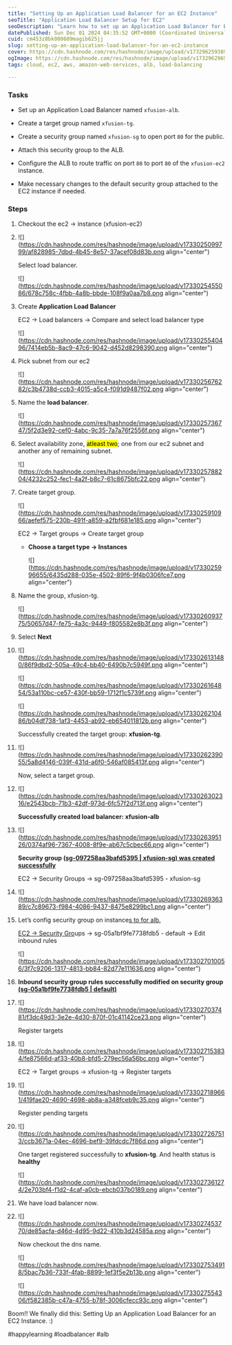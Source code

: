 ```yaml
---
title: "Setting Up an Application Load Balancer for an EC2 Instance"
seoTitle: "Application Load Balancer Setup for EC2"
seoDescription: "Learn how to set up an Application Load Balancer for EC2 with security group configuration"
datePublished: Sun Dec 01 2024 04:35:52 GMT+0000 (Coordinated Universal Time)
cuid: cm453z8bk000609magib625jj
slug: setting-up-an-application-load-balancer-for-an-ec2-instance
cover: https://cdn.hashnode.com/res/hashnode/image/upload/v1732962593891/d4948c59-4104-46e2-b308-e27e64861c40.png
ogImage: https://cdn.hashnode.com/res/hashnode/image/upload/v1732962969659/43074eaa-16ad-472d-9282-d2593b12c9c4.png
tags: cloud, ec2, aws, amazon-web-services, alb, load-balancing

---
```


### Tasks

* Set up an Application Load Balancer named `xfusion-alb`.
    
* Create a target group named `xfusion-tg`.
    
* Create a security group named `xfusion-sg` to open port `80` for the public.
    
* Attach this security group to the ALB.
    
* Configure the ALB to route traffic on port `80` to port `80` of the `xfusion-ec2` instance.
    
* Make necessary changes to the default security group attached to the EC2 instance if needed.
    

### Steps

1. Checkout the ec2 → instance (xfusion-ec2)
    
2. ![](https://cdn.hashnode.com/res/hashnode/image/upload/v1733025099799/af828985-7dbd-4b45-8e57-37acef08d83b.png align="center")
    
    Select load balancer.
    
    ![](https://cdn.hashnode.com/res/hashnode/image/upload/v1733025455086/678c758c-4fbb-4a8b-bbde-108f9a0aa7b8.png align="center")
    
3. Create **Application Load Balancer**
    
    EC2 → Load balancers → Compare and select load balancer type
    
    ![](https://cdn.hashnode.com/res/hashnode/image/upload/v1733025540496/7414eb5b-8ac9-47c6-9042-d452d8298390.png align="center")
    
4. Pick subnet from our ec2
    
    ![](https://cdn.hashnode.com/res/hashnode/image/upload/v1733025676282/c3b4738d-ccb3-4015-a5c4-f091d9487f02.png align="center")
    
5. Name the **load balancer**.
    
    ![](https://cdn.hashnode.com/res/hashnode/image/upload/v1733025736747/5f2d3e92-cef0-4abc-9c35-7a7a76f2556f.png align="center")
    
6. Select availability zone, <mark>atleast two</mark>; one from our ec2 subnet and another any of remaining subnet.
    
    ![](https://cdn.hashnode.com/res/hashnode/image/upload/v1733025788204/4232c252-fec1-4a2f-b8c7-61c8675bfc22.png align="center")
    
7. Create target group.
    
    ![](https://cdn.hashnode.com/res/hashnode/image/upload/v1733025910966/aefef575-230b-491f-a859-a2fbf681e185.png align="center")
    
    EC2 → Target groups → Create target group
    
    * **Choose a target type → Instances**
        
        ![](https://cdn.hashnode.com/res/hashnode/image/upload/v1733025996655/6435d288-035e-4502-89f6-9f4b0306fce7.png align="center")
        
8. Name the group, xfusion-tg.
    
    ![](https://cdn.hashnode.com/res/hashnode/image/upload/v1733026093775/50657d47-fe75-4a3c-9449-f805582e8b3f.png align="center")
    
9. Select **Next**
    
10. ![](https://cdn.hashnode.com/res/hashnode/image/upload/v1733026131480/86f9dbd2-505a-49c4-bb40-6490b7c5949f.png align="center")
    
    ![](https://cdn.hashnode.com/res/hashnode/image/upload/v1733026164854/53a110bc-ce57-430f-bb59-1712f1c5739f.png align="center")
    
    ![](https://cdn.hashnode.com/res/hashnode/image/upload/v1733026210486/b04df738-1af3-4453-ab92-eb654011812b.png align="center")
    
    Successfully created the target group: **xfusion-tg**.
    
11. ![](https://cdn.hashnode.com/res/hashnode/image/upload/v1733026239055/5a8d4146-039f-431d-a6f0-546af085413f.png align="center")
    
    Now, select a target group.
    
12. ![](https://cdn.hashnode.com/res/hashnode/image/upload/v1733026302316/e2543bcb-71b3-42df-973d-6fc57f2d713f.png align="center")
    
    **Successfully created load balancer: xfusion-alb**
    
13. ![](https://cdn.hashnode.com/res/hashnode/image/upload/v1733026395126/0374af96-7367-4008-8f9e-ab67c5cbec66.png align="center")
    
    **Security group (**[**sg-097258aa3bafd5395 | xfusion-sg**](https://us-east-1.console.aws.amazon.com/ec2/home?region=us-east-1#SecurityGroup:groupId=sg-097258aa3bafd5395)[**) was created successfully**](https://us-east-1.console.aws.amazon.com/ec2/home?region=us-east-1#SecurityGroup:groupId=sg-097258aa3bafd5395)
    
    [](https://us-east-1.console.aws.amazon.com/ec2/home?region=us-east-1#SecurityGroup:groupId=sg-097258aa3bafd5395)EC2 → Security Groups → sg-097258aa3bafd5395 - xfusion-sg
    
14. ![](https://cdn.hashnode.com/res/hashnode/image/upload/v1733026936389/c7c89673-f984-4086-9437-8475e8299bc1.png align="center")
    
15. Let’s config security group on instance[s to for alb.](https://us-east-1.console.aws.amazon.com/ec2/home?region=us-east-1#SecurityGroup:groupId=sg-097258aa3bafd5395)
    
    [EC2 → Security Gro](https://us-east-1.console.aws.amazon.com/ec2/home?region=us-east-1#SecurityGroup:groupId=sg-097258aa3bafd5395)ups → sg-05a1bf9fe7738fdb5 - default → Edit inbound rules
    
    ![](https://cdn.hashnode.com/res/hashnode/image/upload/v1733027010056/3f7c9206-1317-4813-bb84-82d77e111636.png align="center")
    
16. **Inbound security group rules successfully modified on security group** [**(sg-05a1bf9fe7738fdb5 | default)**](https://us-east-1.console.aws.amazon.com/ec2/home?region=us-east-1#SecurityGroup:group-id=sg-05a1bf9fe7738fdb5)
    
17. ![](https://cdn.hashnode.com/res/hashnode/image/upload/v1733027037481/f3dc49d3-3e2e-4d30-870f-01c41142ce23.png align="center")
    
    Register targets
    
18. ![](https://cdn.hashnode.com/res/hashnode/image/upload/v1733027153834/fe87566d-af33-40b8-bfd5-279ec56a56bc.png align="center")
    
    EC2 → Target groups → xfusion-tg → Register targets
    
19. ![](https://cdn.hashnode.com/res/hashnode/image/upload/v1733027189661/419fae20-4690-4698-ab8a-a348fceb9c35.png align="center")
    
    Register pending targets
    
20. ![](https://cdn.hashnode.com/res/hashnode/image/upload/v1733027267513/ccb3671a-04ec-4696-bef9-39fdcdc7f86d.png align="center")
    
    One target registered successfully to **xfusion-tg**. And health status is **healthy**
    
    ![](https://cdn.hashnode.com/res/hashnode/image/upload/v1733027361274/2e703bf4-f1d2-4caf-a0cb-ebcb037b0189.png align="center")
    
21. We have load balancer now.
    
22. ![](https://cdn.hashnode.com/res/hashnode/image/upload/v1733027453770/de85acfa-d46d-4d95-9d22-410b3d24585a.png align="center")
    
    Now checkout the dns name.
    
    ![](https://cdn.hashnode.com/res/hashnode/image/upload/v1733027534918/5bac7b36-733f-4fab-8899-1ef3f5e2b13b.png align="center")
    
    ![](https://cdn.hashnode.com/res/hashnode/image/upload/v1733027554306/f582385b-c47a-4755-b78f-3006cfecc93c.png align="center")
    

Boom!! We finally did this: Setting Up an Application Load Balancer for an EC2 Instance. :)

#happylearning #loadbalancer #alb
